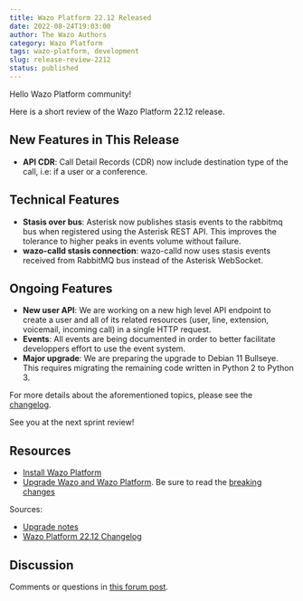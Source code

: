 ```yaml
---
title: Wazo Platform 22.12 Released
date: 2022-08-24T19:03:00
author: The Wazo Authors
category: Wazo Platform
tags: wazo-platform, development
slug: release-review-2212
status: published
---
```


Hello Wazo Platform community!

Here is a short review of the Wazo Platform 22.12 release.

## New Features in This Release
- **API CDR**: Call Detail Records (CDR) now include destination type of the call, i.e: if a user or a conference.

## Technical Features
- **Stasis over bus**: Asterisk now publishes stasis events to the rabbitmq bus when registered using the Asterisk REST API. This improves the tolerance to higher peaks in events volume without failure.
- **wazo-calld stasis connection**: wazo-calld now uses stasis events received from RabbitMQ bus instead of the Asterisk WebSocket.

## Ongoing Features
- **New user API**: We are working on a new high level API endpoint to create a user and all of its related resources (user, line, extension, voicemail, incoming call) in a single HTTP request.
- **Events**: All events are being documented in order to better facilitate developpers effort to use the event system.
- **Major upgrade**: We are preparing the upgrade to Debian 11 Bullseye. This requires migrating the remaining code written in Python 2 to Python 3.

For more details about the aforementioned topics, please see the [changelog](https://wazo-dev.atlassian.net/issues/?jql=project%3DWAZO%20AND%20fixVersion%3D22.12).

See you at the next sprint review!

## Resources

- [Install Wazo Platform](/use-cases)
- [Upgrade Wazo and Wazo Platform](/uc-doc/upgrade/). Be sure to read the
  [breaking changes](/uc-doc/upgrade/upgrade_notes#22-12)

Sources:

- [Upgrade notes](/uc-doc/upgrade/upgrade_notes#22-12)
- [Wazo Platform 22.12 Changelog](https://wazo-dev.atlassian.net/issues/?jql=project%3DWAZO%20AND%20fixVersion%3D22.12)

## Discussion

Comments or questions in
[this forum post](https://wazo-platform.discourse.group/t/blog-wazo-platform-22-12-released).
